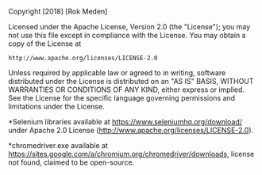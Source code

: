 Copyright [2018] [Rok Meden]

Licensed under the Apache License, Version 2.0 (the "License");
you may not use this file except in compliance with the License.
You may obtain a copy of the License at

    http://www.apache.org/licenses/LICENSE-2.0

Unless required by applicable law or agreed to in writing, software
distributed under the License is distributed on an "AS IS" BASIS,
WITHOUT WARRANTIES OR CONDITIONS OF ANY KIND, either express or implied.
See the License for the specific language governing permissions and
limitations under the License.

*Selenium libraries available at https://www.seleniumhq.org/download/ under Apache 2.0 License (http://www.apache.org/licenses/LICENSE-2.0).

*chromedriver.exe available at https://sites.google.com/a/chromium.org/chromedriver/downloads, license not found, claimed to be open-source.
